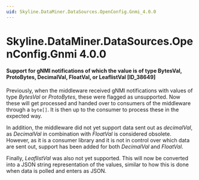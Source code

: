 ```yaml
---
uid: Skyline.DataMiner.DataSources.OpenConfig.Gnmi_4.0.0
---
```


# Skyline.DataMiner.DataSources.OpenConfig.Gnmi 4.0.0

#### Support for gNMI notifications of which the value is of type BytesVal, ProtoBytes, DecimalVal, FloatVal, or LeaflistVal [ID_38649]

Previously, when the middleware received gNMI notifications with values of type *BytesVal* or *ProtoBytes*, these were flagged as unsupported. Now these will get processed and handed over to consumers of the middleware through a `byte[]`. It is then up to the consumer to process these in the expected way.

In addition, the middleware did not yet support data sent out as *decimalVal*, as *DecimalVal* in combination with *FloatVal* is considered obsolete. However, as it is a consumer library and it is not in control over which data are sent out, support has been added for both *DecimalVal* and *FloatVal*.

Finally, *LeaflistVal* was also not yet supported. This will now be converted into a JSON string representation of the values, similar to how this is done when data is polled and enters as JSON.
